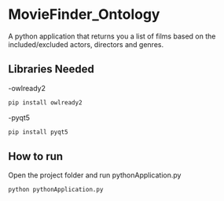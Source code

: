 # MovieFinder_Ontology
A python application that returns you a list of films based on the included/excluded actors, directors and genres.

## Libraries Needed
-owlready2

```bash
pip install owlready2
```
-pyqt5

```bash
pip install pyqt5
```
## How to run
Open the project folder and run pythonApplication.py
```bash
python pythonApplication.py
```
